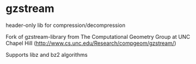 gzstream
========
header-only lib for compression/decompression

Fork of gzstream-library from The Computational Geometry Group at UNC Chapel Hill (http://www.cs.unc.edu/Research/compgeom/gzstream/)

Supports libz and bz2 algorithms